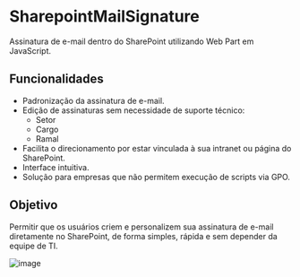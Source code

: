 # SharepointMailSignature

Assinatura de e-mail dentro do SharePoint utilizando Web Part em JavaScript.

## Funcionalidades

- Padronização da assinatura de e-mail.
- Edição de assinaturas sem necessidade de suporte técnico:
  - Setor
  - Cargo
  - Ramal
- Facilita o direcionamento por estar vinculada à sua intranet ou página do SharePoint.
- Interface intuitiva.
- Solução para empresas que não permitem execução de scripts via GPO.

## Objetivo

Permitir que os usuários criem e personalizem sua assinatura de e-mail diretamente no SharePoint, de forma simples, rápida e sem depender da equipe de TI.

![image](https://github.com/user-attachments/assets/d2d95888-c810-462a-a41d-88c64d65efe0)
